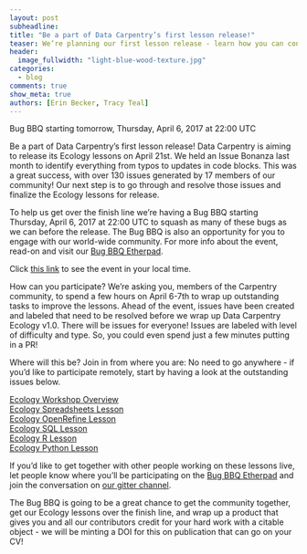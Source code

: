 ```yaml
---
layout: post
subheadline:
title: "Be a part of Data Carpentry’s first lesson release!"
teaser: We’re planning our first lesson release - learn how you can contribute!
header:
  image_fullwidth: "light-blue-wood-texture.jpg"
categories:
  - blog
comments: true
show_meta: true
authors: [Erin Becker, Tracy Teal]
---
```


Bug BBQ starting tomorrow, Thursday, April 6, 2017 at 22:00 UTC  

Be a part of Data Carpentry’s first lesson release! Data Carpentry is aiming to release its Ecology lessons on April 21st. We
held an Issue Bonanza last month to identify everything from typos to updates in code blocks. This was a great success, with over
130 issues generated by 17 members of our community! Our next step is to go through and resolve those issues and finalize the Ecology
lessons for release.  

To help us get over the finish line we’re having a Bug BBQ starting Thursday, April 6, 2017 at 22:00 UTC  to squash as many of these bugs
as we can before the release. The Bug BBQ is also an opportunity for you to engage with our world-wide community. For more info about
the event, read-on and visit our [Bug BBQ Etherpad](http://pad.software-carpentry.org/ecology-bug-bbq).  

Click [this link](https://www.timeanddate.com/worldclock/fixedtime.html?msg=Ecology+Bug+BBQ&iso=20170407T08&p1=47) to see the event in
your local time.  

How can you participate? We’re asking you, members of the Carpentry community, to spend a few hours on April 6-7th to wrap up outstanding
tasks to improve the lessons. Ahead of the event, issues have been created and labeled that need to be resolved before we wrap up Data
Carpentry Ecology v1.0. There will be issues for everyone! Issues are labeled with level of difficulty and type. So, you could even 
spend just a few minutes putting in a PR!  

Where will this be? Join in from where you are: No need to go anywhere - if you’d like to participate remotely, start by having a look
at the outstanding issues below.  

[Ecology Workshop Overview](https://github.com/datacarpentry/ecology-workshop)  
[Ecology Spreadsheets Lesson](https://github.com/datacarpentry/spreadsheet-ecology-lesson/issues/)  
[Ecology OpenRefine Lesson](https://github.com/datacarpentry/OpenRefine-ecology-lesson/issues/)  
[Ecology SQL Lesson](https://github.com/datacarpentry/sql-ecology-lesson/issues/)  
[Ecology R Lesson](https://github.com/datacarpentry/R-ecology-lesson/issues/)  
[Ecology Python Lesson](https://github.com/datacarpentry/python-ecology-lesson/issues/)  

If you’d like to get together with other people working on these lessons live, let people know where you’ll be participating on the
[Bug BBQ Etherpad](http://pad.software-carpentry.org/ecology-bug-bbq) and join the conversation on 
[our gitter channel](https://gitter.im/data-carpentry/Lobby#).  

The Bug BBQ is going to be a great chance to get the community together, get our Ecology lessons over the finish line, and wrap up
a product that gives you and all our contributors credit for your hard work with a citable object - we will be minting a DOI for
this on publication that can go on your CV!   


